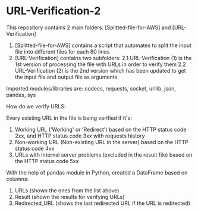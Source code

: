 # URL-Verification-2

This repository contains 2 main folders: [Splitted-file-for-AWS] and [URL-Verification]

1. [Splitted-file-for-AWS] contains a script that automates to split the input file into different files for each 80 lines
2. [URL-Verification] contains two subfolders:
  2.1 URL-Verification (1) is the 1st version of processing the file with URLs in order to verify them
  2.2 URL-Verification (2) is the 2nd version which has been updated to get the input file and output file as arguments

Imported modules/libraries are:
codecs, requests, socket, urllib, json, pandas, sys

How do we verify URLS:

Every existing URL in the file is being verified if it's:
  1. Working URL ('Working' or 'Redirect') based on the HTTP status code 2xx, and HTTP status code 3xx with requests history
  2. Non-working URL (Non-existing URL in the server) based on the HTTP status code 4xx
  3. URLs with Internal server problems (excluded in the result file) based on the HTTP status code 5xx

With the help of pandas module in Python, created a DataFrame based on columns:
  1. URLs (shown the ones from the list above)
  2. Result (shown the results for verifying URLs)
  3. Redirected_URL (shows the last redirected URL if the URL is redirected)
